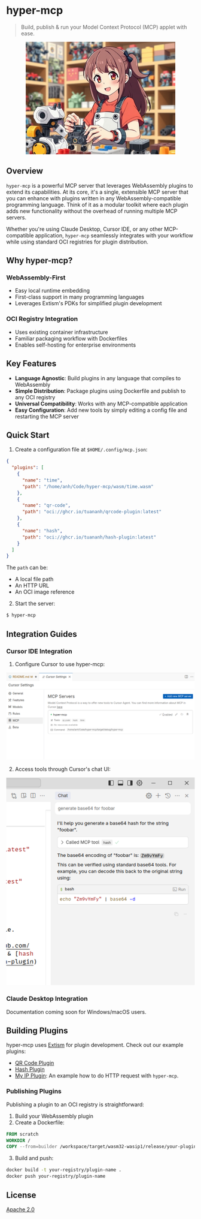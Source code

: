 # hyper-mcp

> Build, publish & run your Model Context Protocol (MCP) applet with ease.

<p align="center">
  <img src="./assets/ai.jpg" style="height: 300px;">
</p>

## Overview

`hyper-mcp` is a powerful MCP server that leverages WebAssembly plugins to extend its capabilities. At its core, it's a single, extensible MCP server that you can enhance with plugins written in any WebAssembly-compatible programming language. Think of it as a modular toolkit where each plugin adds new functionality without the overhead of running multiple MCP servers.

Whether you're using Claude Desktop, Cursor IDE, or any other MCP-compatible application, `hyper-mcp` seamlessly integrates with your workflow while using standard OCI registries for plugin distribution.

## Why hyper-mcp?

### WebAssembly-First

- Easy local runtime embedding
- First-class support in many programming languages
- Leverages Extism's PDKs for simplified plugin development

### OCI Registry Integration

- Uses existing container infrastructure
- Familiar packaging workflow with Dockerfiles
- Enables self-hosting for enterprise environments

## Key Features

- **Language Agnostic**: Build plugins in any language that compiles to WebAssembly
- **Simple Distribution**: Package plugins using Dockerfile and publish to any OCI registry
- **Universal Compatibility**: Works with any MCP-compatible application
- **Easy Configuration**: Add new tools by simply editing a config file and restarting the MCP server

## Quick Start

1. Create a configuration file at `$HOME/.config/mcp.json`:

```json
{
  "plugins": [
    {
      "name": "time",
      "path": "/home/anh/Code/hyper-mcp/wasm/time.wasm"
    },
    {
      "name": "qr-code",
      "path": "oci://ghcr.io/tuananh/qrcode-plugin:latest"
    },
    {
      "name": "hash",
      "path": "oci://ghcr.io/tuananh/hash-plugin:latest"
    }
  ]
}
```

The `path` can be:
- A local file path
- An HTTP URL
- An OCI image reference

2. Start the server:

```sh
$ hyper-mcp
```

## Integration Guides

### Cursor IDE Integration

1. Configure Cursor to use hyper-mcp:

![cursor mcp](./assets/cursor-mcp.png)

2. Access tools through Cursor's chat UI:

![cursor mcp chat](./assets/cursor-mcp-1.png)

### Claude Desktop Integration

Documentation coming soon for Windows/macOS users.

## Building Plugins

hyper-mcp uses [Extism](https://github.com/extism/extism) for plugin development. Check out our example plugins:
- [QR Code Plugin](https://github.com/tuananh/hyper-mcp/tree/main/examples/plugins/qr-code)
- [Hash Plugin](https://github.com/tuananh/hyper-mcp/tree/main/examples/plugins/hash)
- [My IP Plugin](https://github.com/tuananh/hyper-mcp/tree/main/examples/plugins/myip): An example how to do HTTP request with `hyper-mcp`.

### Publishing Plugins

Publishing a plugin to an OCI registry is straightforward:

1. Build your WebAssembly plugin
2. Create a Dockerfile:

```dockerfile
FROM scratch
WORKDIR /
COPY --from=builder /workspace/target/wasm32-wasip1/release/your-plugin.wasm /plugin.wasm
```

3. Build and push:
```sh
docker build -t your-registry/plugin-name .
docker push your-registry/plugin-name
```

## License

[Apache 2.0](./LICENSE)
